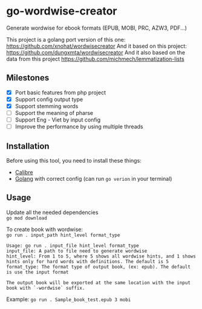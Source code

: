 # go-wordwise-creator

Generate wordwise for ebook formats (EPUB, MOBI, PRC, AZW3, PDF...)

This project is a golang port version of this one: https://github.com/xnohat/wordwisecreator
And it based on this project: https://github.com/dungxmta/wordwisecreator
And it also based on the data from this project https://github.com/michmech/lemmatization-lists

## Milestones
- [x] Port basic features from php project
- [x] Support config output type
- [x] Support stemming words
- [ ] Support the meaning of pharse
- [ ] Support Eng - Viet by input config
- [ ] Improve the performance by using multiple threads

## Installation
Before using this tool, you need to install these things:
- [Calibre](https://calibre-ebook.com/) 
- [Golang](https://go.dev/doc/install) with correct config (can run `go verion` in your terminal)


## Usage
Update all the needed dependencies  
`go mod download`

To create book with wordwise:  
`go run . input_path hint_level format_type`

```
Usage: go run . input_file hint_level format_type
input_file: A path to file need to generate wordwise
hint_level: From 1 to 5, where 5 shows all wordwise hints, and 1 shows hints only for hard words with definitions. The default is 5
format_type: The format type of output book, (ex: epub). The default is use the input format

The output book will be exported at the same location with the input book with `-wordwise` suffix.
```

Example: `go run . Sample_book_test.epub 3 mobi`